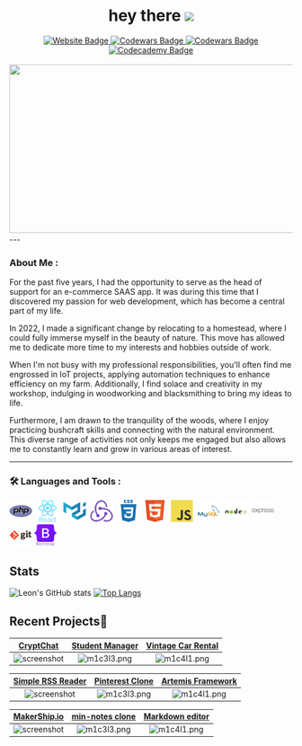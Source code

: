 <div id="header" align="center">

<h1>
  hey there
  <img src="https://media.giphy.com/media/hvRJCLFzcasrR4ia7z/giphy.gif" width="30px"/>
</h1>
<div id="badges">
    <a href="https://leonn00albert.github.io/home/">
    <img src="https://img.shields.io/badge/website-000000?style=for-the-badge&logo=About.me&logoColor=white" alt="Website Badge"/>
  </a>
  <a href="https://www.codewars.com/users/leonn00albert">
    <img src="https://img.shields.io/badge/Codewars-B1361E?style=for-the-badge&logo=codewars&logoColor=grey" alt="Codewars Badge"/>
  </a>
    <a href="https://www.freecodecamp.org/fcc8ff78b01-1420-48c5-aa00-5aebbd7956bb">
    <img src="https://img.shields.io/badge/Freecodecamp-%23123.svg?&style=for-the-badge&logo=freecodecamp&logoColor=green" alt="Codewars Badge"/>
  </a>
      <a href="https://www.codecademy.com/profiles/leonalbert">
    <img src="https://img.shields.io/badge/Codecademy-FFF0E5?style=for-the-badge&logo=codecademy&logoColor=1F243A" alt="Codecademy Badge"/>
  </a>

</div>
   <img src="https://komarev.com/ghpvc/?username=leonn00albert&style=flat-square&color=blue" alt=""/>

</div>
<div align="center">
  <img src="https://media.giphy.com/media/dWesBcTLavkZuG35MI/giphy.gif" width="600" height="300"/>
</div>
---

### About Me :
For the past five years, I had the opportunity to serve as the head of support for an e-commerce SAAS app. It was during this time that I discovered my passion for web development, which has become a central part of my life.

In 2022, I made a significant change by relocating to a homestead, where I could fully immerse myself in the beauty of nature. This move has allowed me to dedicate more time to my interests and hobbies outside of work.

When I'm not busy with my professional responsibilities, you'll often find me engrossed in IoT projects, applying automation techniques to enhance efficiency on my farm. Additionally, I find solace and creativity in my workshop, indulging in woodworking and blacksmithing to bring my ideas to life.

Furthermore, I am drawn to the tranquility of the woods, where I enjoy practicing bushcraft skills and connecting with the natural environment. This diverse range of activities not only keeps me engaged but also allows me to constantly learn and grow in various areas of interest.

---

### :hammer_and_wrench: Languages and Tools :
<div>
  <img src="https://github.com/devicons/devicon/blob/master/icons/php/php-original.svg" title="PHP" alt="PHP" width="40" height="40"/>&nbsp;
  <img src="https://github.com/devicons/devicon/blob/master/icons/react/react-original-wordmark.svg" title="React" alt="React" width="40" height="40"/>&nbsp;
  <img src="https://github.com/devicons/devicon/blob/master/icons/materialui/materialui-original.svg" title="Material UI" alt="Material UI" width="40" height="40"/>&nbsp;
  <img src="https://github.com/devicons/devicon/blob/master/icons/redux/redux-original.svg" title="Redux" alt="Redux " width="40" height="40"/>&nbsp;
  <img src="https://github.com/devicons/devicon/blob/master/icons/css3/css3-plain-wordmark.svg"  title="CSS3" alt="CSS" width="40" height="40"/>&nbsp;
  <img src="https://github.com/devicons/devicon/blob/master/icons/html5/html5-original.svg" title="HTML5" alt="HTML" width="40" height="40"/>&nbsp;
  <img src="https://github.com/devicons/devicon/blob/master/icons/javascript/javascript-original.svg" title="JavaScript" alt="JavaScript" width="40" height="40"/>&nbsp;
  <img src="https://github.com/devicons/devicon/blob/master/icons/mysql/mysql-original-wordmark.svg" title="MySQL"  alt="MySQL" width="40" height="40"/>&nbsp;
  <img src="https://github.com/devicons/devicon/blob/master/icons/nodejs/nodejs-original-wordmark.svg" title="NodeJS" alt="NodeJS" width="40" height="40"/>&nbsp;
  <img src="https://github.com/devicons/devicon/blob/master/icons/express/express-original-wordmark.svg" title="express" alt="express" width="40" height="40"/>&nbsp;
  <img src="https://github.com/devicons/devicon/blob/master/icons/git/git-original-wordmark.svg" title="Git" **alt="Git" width="40" height="40"/>
   <img src="https://github.com/devicons/devicon/blob/master/icons/bootstrap/bootstrap-original-wordmark.svg" title="bootstrap" **alt="bootstrap" width="40" height="40"/>
</div>

## Stats

![Leon's GitHub stats](https://github-readme-stats.vercel.app/api?username=leonn00albert&count_private=true)
[![Top Langs](https://github-readme-stats.vercel.app/api/top-langs/?username=leonn00albert)](https://github.com/leonn00albert/github-readme-stats)
 ## Recent Projects:rocket:
[CryptChat](https://github.com/leonn00albert/CryptChat)| [Student Manager](https://github.com/leonn00albert/student_manager)        |    [Vintage Car Rental](https://github.com/leonn00albert/car-project)
:-------------------------:|:-------------------------:|:-------------------------:
 ![screenshot](https://i.postimg.cc/Qt0jy5gD/m3-cryptchat.jpg) |  ![m1c3l3.png](https://i.postimg.cc/bwK8BCrj/m2-student-manager-1.jpg) |  ![m1c4l1.png](https://i.postimg.cc/5NYTSBMY/module-2-group-project.jpg)
 
[Simple RSS Reader](https://github.com/leonn00albert/RSS_READER)| [Pinterest Clone](https://i.postimg.cc/bwK8BCrj/m2-student-manager-1.jpg)        |    [Artemis Framework](https://github.com/leonn00albert/Artemis)
:-------------------------:|:-------------------------:|:-------------------------:
 ![screenshot](https://i.ibb.co/Qby4fcG/simple-rss.png) |  ![m1c3l3.png](https://i.ibb.co/mzKwrDW/pinclone.png) |  ![m1c4l1.png](https://i.ibb.co/xXnv4MB/artemis.png)
 
 [MakerShip.io](https://www.makership.io/)| [min-notes clone](https://leonn00albert.github.io/min-notes/#)        |    [Markdown editor](https://leonn00albert.github.io/markdown-editor/public/)
:-------------------------:|:-------------------------:|:-------------------------:
 ![screenshot](https://leonn00albert.github.io/home/static/media/makership-io.0fe31693dcdce73fe7df.png) |  ![m1c3l3.png](https://i.postimg.cc/1Xs9507W/min-notes.png) |  ![m1c4l1.png](https://i.postimg.cc/dVv8Pg9d/md-editor.png)


